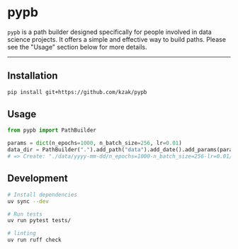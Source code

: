 # pypb

`pypb` is a path builder designed specifically for people involved in data science projects.
It offers a simple and effective way to build paths.
Please see the "Usage" section below for more details.

---

## Installation

```sh
pip install git+https://github.com/kzak/pypb
```

## Usage

```py
from pypb import PathBuilder

params = dict(n_epochs=1000, n_batch_size=256, lr=0.01)
data_dir = PathBuilder(".").add_path("data").add_date().add_params(params).mkdir()
# => Create: "./data/yyyy-mm-dd/n_epochs=1000-n_batch_size=256-lr=0.01/"
```


## Development

```sh
# Install dependencies
uv sync --dev

# Run tests
uv run pytest tests/

# linting
uv run ruff check
```